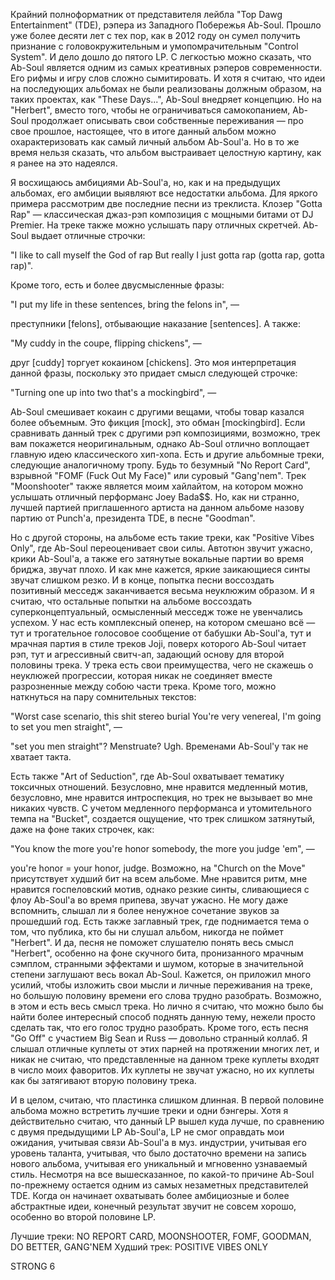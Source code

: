 Крайний полноформатник от представителя лейбла "Top Dawg Entertainment" (TDE), рэпера из Западного Побережья Ab-Soul. Прошло уже более десяти лет с тех пор, как в 2012 году он сумел получить признание с головокружительным и умопомрачительным "Control System". И дело дошло до пятого LP. С легкостью можно сказать, что Ab-Soul является одним из самых креативных рэперов современности. Его рифмы и игру слов сложно сымитировать. И хотя я считаю, что идеи на последующих альбомах не были реализованы должным образом, на таких проектах, как "These Days...", Ab-Soul внедряет концепцию. Но на "Herbert", вместо того, чтобы не ограничиваться самокопанием, Ab-Soul продолжает описывать свои собственные переживания — про свое прошлое, настоящее, что в итоге данный альбом можно охарактеризовать как самый личный альбом Ab-Soul'a. Но в то же время нельзя сказать, что альбом выстраивает целостную картину, как я ранее на это надеялся.

Я восхищаюсь амбициями Ab-Soul'a, но, как и на предыдущих альбомах, его амбиции выявляют все недостатки альбома. Для яркого примера рассмотрим две последние песни из треклиста. Клозер "Gotta Rap" — классическая джаз-рэп композиция с мощными битами от DJ Premier. На треке также можно услышать пару отличных скретчей. Ab-Soul выдает отличные строчки:

"I like to call myself the God of rap
But really I just gotta rap (gotta rap, gotta rap)".

Кроме того, есть и более двусмысленные фразы:

"I put my life in these sentences, bring the felons in", —

преступники [felons], отбывающие наказание [sentences]. А также:

"My cuddy in the coupe, flipping chickens", —

друг [cuddy] торгует кокаином [chickens]. Это моя интерпретация данной фразы, поскольку это придает смысл следующей строчке:

"Turning one up into two that's a mockingbird", —

Ab-Soul смешивает кокаин с другими вещами, чтобы товар казался более объемным. Это фикция [mock], это обман [mockingbird]. Если сравнивать данный трек с другими рэп композициями, возможно, трек вам покажется неоригинальным, однако Ab-Soul отлично воплощает главную идею классического хип-хопа. Есть и другие альбомные треки, следующие аналогичному тропу. Будь то безумный "No Report Card", взрывной "FOMF (Fuck Out My Face)" или суровый "Gang'nem". Трек "Moonshooter" также является моим хайлайтом, на котором можно услышать отличный перформанс Joey Bada$$. Но, как ни странно, лучшей партией приглашенного артиста на данном альбоме назову партию от Punch'a, президента TDE, в песне "Goodman".

Но с другой стороны, на альбоме есть такие треки, как "Positive Vibes Only", где Ab-Soul переоценивает свои силы. Автотюн звучит ужасно, крики Ab-Soul'a, а также его затянутые вокальные партии во время бриджа, звучат плохо. И как мне кажется, яркие заикающиеся синты звучат слишком резко. И в конце, попытка песни воссоздать позитивный месседж заканчивается весьма неуклюжим образом. И я считаю, что остальные попытки на альбоме воссоздать суперконцептуальный, осмысленный месседж тоже не увенчались успехом. У нас есть комплексный опенер, на котором смешано всё — тут и трогательное голосовое сообщение от бабушки Ab-Soul'a, тут и мрачная партия в стиле треков Joji, поверх которого Ab-Soul читает рэп, тут и агрессивный свитч-ап, задающий основу для второй половины трека. У трека есть свои преимущества, чего не скажешь о неуклюжей прогрессии, которая никак не соединяет вместе разрозненные между собою части трека. Кроме того, можно наткнуться на пару сомнительных текстов:

"Worst case scenario, this shit stereo burial
You're very venereal, I'm going to set you men straight", —

"set you men straight"? Menstruate? Ugh. Временами Ab-Soul'у так не хватает такта.

Есть также "Art of Seduction", где Ab-Soul охватывает тематику токсичных отношений. Безусловно, мне нравится медленный мотив, безусловно, мне нравится интроспекция, но трек не вызывает во мне никаких чувств. С учетом медленного перформанса и утомительного темпа на "Bucket", создается ощущение, что трек слишком затянутый, даже на фоне таких строчек, как:

"You know the more you're honor somebody, the more you judge 'em", —

you're honor = your honor, judge. Возможно, на "Church on the Move" присутствует худший бит на всем альбоме. Мне нравится ритм, мне нравится госпеловский мотив, однако резкие синты, сливающиеся с флоу Ab-Soul'a во время припева, звучат ужасно. Не могу даже вспомнить, слышал ли я более ненужное сочетание звуков за прошедший год. Есть также заглавный трек, где поднимается тема о том, что публика, кто бы ни слушал альбом, никогда не поймет "Herbert". И да, песня не поможет слушателю понять весь смысл "Herbert", особенно на фоне скучного бита, пронизанного мрачным сэмплом, странными эффектами и шумом, которые в значительной степени заглушают весь вокал Ab-Soul. Кажется, он приложил много усилий, чтобы изложить свои мысли и личные переживания на треке, но большую половину времени его слова трудно разобрать. Возможно, в этом и есть весь смысл трека. Но лично я считаю, что можно было бы найти более интересный способ поднять данную тему, нежели просто сделать так, что его голос трудно разобрать. Кроме того, есть песня "Go Off" с участием Big Sean и Russ — довольно странный коллаб. Я слышал отличные куплеты от этих парней на протяжении многих лет, и никак не считаю, что представленные на данном треке куплеты входят в число моих фаворитов. Их куплеты не звучат ужасно, но их куплеты как бы затягивают вторую половину трека.

И в целом, считаю, что пластинка слишком длинная. В первой половине альбома можно встретить лучшие треки и одни бэнгеры. Хотя я действительно считаю, что данный LP вышел куда лучше, по сравнению с двумя предыдущими LP Ab-Soul'a, LP не смог оправдать мои ожидания, учитывая связи Ab-Soul'a в муз. индустрии, учитывая его уровень таланта, учитывая, что было достаточно времени на запись нового альбома, учитывая его уникальный и мгновенно узнаваемый стиль. Несмотря на все вышесказанное, по какой-то причине Ab-Soul по-прежнему остается одним из самых незаметных представителей TDE. Когда он начинает охватывать более амбициозные и более абстрактные идеи, конечный результат звучит не совсем хорошо, особенно во второй половине LP.

Лучшие треки: NO REPORT CARD, MOONSHOOTER, FOMF, GOODMAN, DO BETTER, GANG'NEM
Худший трек: POSITIVE VIBES ONLY

STRONG 6
